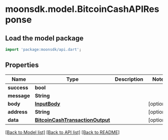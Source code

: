 # moonsdk.model.BitcoinCashAPIResponse

## Load the model package

```dart
import 'package:moonsdk/api.dart';
```

## Properties

| Name        | Type                                                                | Description | Notes       |
| ----------- | ------------------------------------------------------------------- | ----------- | ----------- |
| **success** | **bool**                                                            |             |             |
| **message** | **String**                                                          |             |             |
| **body**    | [**InputBody**](inputbody.md)                                       |             | \[optional] |
| **address** | **String**                                                          |             | \[optional] |
| **data**    | [**BitcoinCashTransactionOutput**](bitcoincashtransactionoutput.md) |             | \[optional] |

[\[Back to Model list\]](./#documentation-for-models) [\[Back to API list\]](./#documentation-for-api-endpoints) [\[Back to README\]](./)

